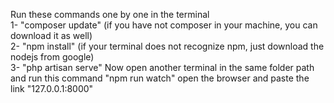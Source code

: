 Run these commands one by one in the terminal <br>
1- "composer update" (if you have not composer in your machine, you can download it as well) <br>
2- "npm install" (if your terminal does not recognize npm, just download the nodejs from google) <br> 
3- "php artisan serve" Now open another terminal in the same folder path and run this command "npm run watch" open the browser and paste the link "127.0.0.1:8000"
